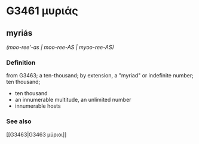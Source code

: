 # G3461 μυριάς

## myriás

_(moo-ree'-as | moo-ree-AS | myoo-ree-AS)_

### Definition

from G3463; a ten-thousand; by extension, a "myriad" or indefinite number; ten thousand; 

- ten thousand
- an innumerable multitude, an unlimited number
- innumerable hosts

### See also

[[G3463|G3463 μύριοι]]
